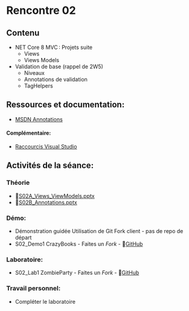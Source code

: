 # Rencontre 02

## Contenu
- NET Core 8 MVC : Projets suite 
  - Views 
  - Views Models 
- Validation de base (rappel de 2W5) 
  - Niveaux 
  - Annotations de validation 
  - TagHelpers 


## Ressources et documentation: 
- [MSDN Annotations](https://learn.microsoft.com/en-us/aspnet/mvc/overview/older-versions-1/models-data/validation-with-the-data-annotation-validators-cs)

#### Complémentaire: 
- [Raccourcis Visual Studio](https://cegepedouardmontpetit-my.sharepoint.com/:b:/r/personal/valerie_turgeon_cegepmontpetit_ca/Documents/420_3W6_SITE/keyboard-shortcutsVisualStudio.pdf?csf=1&web=1&e=R3pSMa)

## Activités de la séance: 
### Théorie
- 🔗[S02A_Views_ViewModels.pptx](https://cegepedouardmontpetit-my.sharepoint.com/:p:/r/personal/valerie_turgeon_cegepmontpetit_ca/Documents/420_3W6_SITE/E24_PowerPoints/S02A_Views_ViewModels.pptx?d=wc999ac8d3c9f4c6eba151057fbb1cb9c&csf=1&web=1&e=vWUSDW)
- 🔗[S02B_Annotations.pptx](https://cegepedouardmontpetit-my.sharepoint.com/:p:/r/personal/valerie_turgeon_cegepmontpetit_ca/Documents/420_3W6_SITE/E24_PowerPoints/S02B_Annotations.pptx?d=w0dc78a8e01a443e5a954fb12c7c3f470&csf=1&web=1&e=N5jnns)

### Démo:
- Démonstration guidée Utilisation de Git Fork client - pas de repo de départ
- S02_Demo1 CrazyBooks - Faites un *Fork* - 🔗[GitHub](https://github.com/ProgWebTransFC/A24_S02_Demo1)

### Laboratoire:
- S02_Lab1 ZombieParty - Faites un *Fork* - 🔗[GitHub](https://github.com/ProgWebTransFC/A24_S02_Lab1)

### Travail personnel: 
- Compléter le laboratoire